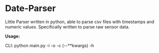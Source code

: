 # Date-Parser
Little Parser written in python, able to parse csv files with timestamps and numeric values. Specifically written to parse raw sensor data.

<strong>Usage:</strong>

CLI: 
python main.py -i <inputfile> -o <outputfile> -c<colname> (--**kwargs) -h

